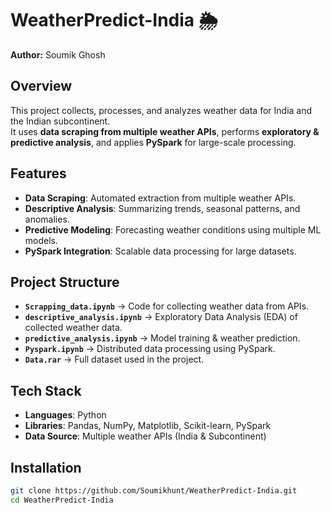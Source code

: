 # WeatherPredict-India 🌦️

**Author:** Soumik Ghosh  

## Overview
This project collects, processes, and analyzes weather data for India and the Indian subcontinent.  
It uses **data scraping from multiple weather APIs**, performs **exploratory & predictive analysis**, and applies **PySpark** for large-scale processing.

## Features
- **Data Scraping**: Automated extraction from multiple weather APIs.  
- **Descriptive Analysis**: Summarizing trends, seasonal patterns, and anomalies.  
- **Predictive Modeling**: Forecasting weather conditions using multiple ML models.  
- **PySpark Integration**: Scalable data processing for large datasets.

## Project Structure
- **`Scrapping_data.ipynb`** → Code for collecting weather data from APIs.  
- **`descriptive_analysis.ipynb`** → Exploratory Data Analysis (EDA) of collected weather data.  
- **`predictive_analysis.ipynb`** → Model training & weather prediction.  
- **`Pyspark.ipynb`** → Distributed data processing using PySpark.  
- **`Data.rar`** → Full dataset used in the project.

## Tech Stack
- **Languages**: Python  
- **Libraries**: Pandas, NumPy, Matplotlib, Scikit-learn, PySpark  
- **Data Source**: Multiple weather APIs (India & Subcontinent)

## Installation
```bash
git clone https://github.com/Soumikhunt/WeatherPredict-India.git
cd WeatherPredict-India
